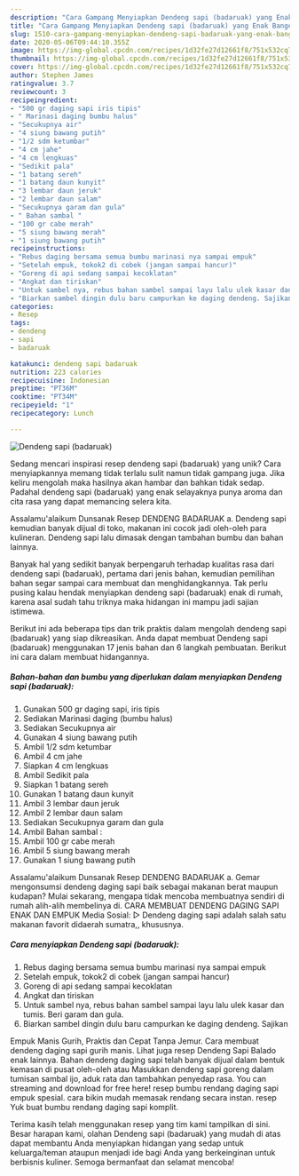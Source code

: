 ```yaml
---
description: "Cara Gampang Menyiapkan Dendeng sapi (badaruak) yang Enak Banget"
title: "Cara Gampang Menyiapkan Dendeng sapi (badaruak) yang Enak Banget"
slug: 1510-cara-gampang-menyiapkan-dendeng-sapi-badaruak-yang-enak-banget
date: 2020-05-06T09:44:10.355Z
image: https://img-global.cpcdn.com/recipes/1d32fe27d12661f8/751x532cq70/dendeng-sapi-badaruak-foto-resep-utama.jpg
thumbnail: https://img-global.cpcdn.com/recipes/1d32fe27d12661f8/751x532cq70/dendeng-sapi-badaruak-foto-resep-utama.jpg
cover: https://img-global.cpcdn.com/recipes/1d32fe27d12661f8/751x532cq70/dendeng-sapi-badaruak-foto-resep-utama.jpg
author: Stephen James
ratingvalue: 3.7
reviewcount: 3
recipeingredient:
- "500 gr daging sapi iris tipis"
- " Marinasi daging bumbu halus"
- "Secukupnya air"
- "4 siung bawang putih"
- "1/2 sdm ketumbar"
- "4 cm jahe"
- "4 cm lengkuas"
- "Sedikit pala"
- "1 batang sereh"
- "1 batang daun kunyit"
- "3 lembar daun jeruk"
- "2 lembar daun salam"
- "Secukupnya garam dan gula"
- " Bahan sambal "
- "100 gr cabe merah"
- "5 siung bawang merah"
- "1 siung bawang putih"
recipeinstructions:
- "Rebus daging bersama semua bumbu marinasi nya sampai empuk"
- "Setelah empuk, tokok2 di cobek (jangan sampai hancur)"
- "Goreng di api sedang sampai kecoklatan"
- "Angkat dan tiriskan"
- "Untuk sambel nya, rebus bahan sambel sampai layu lalu ulek kasar dan tumis. Beri garam dan gula."
- "Biarkan sambel dingin dulu baru campurkan ke daging dendeng. Sajikan"
categories:
- Resep
tags:
- dendeng
- sapi
- badaruak

katakunci: dendeng sapi badaruak 
nutrition: 223 calories
recipecuisine: Indonesian
preptime: "PT36M"
cooktime: "PT34M"
recipeyield: "1"
recipecategory: Lunch

---
```



![Dendeng sapi (badaruak)](https://img-global.cpcdn.com/recipes/1d32fe27d12661f8/751x532cq70/dendeng-sapi-badaruak-foto-resep-utama.jpg)

Sedang mencari inspirasi resep dendeng sapi (badaruak) yang unik? Cara menyiapkannya memang tidak terlalu sulit namun tidak gampang juga. Jika keliru mengolah maka hasilnya akan hambar dan bahkan tidak sedap. Padahal dendeng sapi (badaruak) yang enak selayaknya punya aroma dan cita rasa yang dapat memancing selera kita.

Assalamu&#39;alaikum Dunsanak Resep DENDENG BADARUAK a. Dendeng sapi kemudian banyak dijual di toko, makanan ini cocok jadi oleh-oleh para kulineran. Dendeng sapi lalu dimasak dengan tambahan bumbu dan bahan lainnya.

Banyak hal yang sedikit banyak berpengaruh terhadap kualitas rasa dari dendeng sapi (badaruak), pertama dari jenis bahan, kemudian pemilihan bahan segar sampai cara membuat dan menghidangkannya. Tak perlu pusing kalau hendak menyiapkan dendeng sapi (badaruak) enak di rumah, karena asal sudah tahu triknya maka hidangan ini mampu jadi sajian istimewa.


Berikut ini ada beberapa tips dan trik praktis dalam mengolah dendeng sapi (badaruak) yang siap dikreasikan. Anda dapat membuat Dendeng sapi (badaruak) menggunakan 17 jenis bahan dan 6 langkah pembuatan. Berikut ini cara dalam membuat hidangannya.

<!--inarticleads1-->

##### Bahan-bahan dan bumbu yang diperlukan dalam menyiapkan Dendeng sapi (badaruak):

1. Gunakan 500 gr daging sapi, iris tipis
1. Sediakan  Marinasi daging (bumbu halus)
1. Sediakan Secukupnya air
1. Gunakan 4 siung bawang putih
1. Ambil 1/2 sdm ketumbar
1. Ambil 4 cm jahe
1. Siapkan 4 cm lengkuas
1. Ambil Sedikit pala
1. Siapkan 1 batang sereh
1. Gunakan 1 batang daun kunyit
1. Ambil 3 lembar daun jeruk
1. Ambil 2 lembar daun salam
1. Sediakan Secukupnya garam dan gula
1. Ambil  Bahan sambal :
1. Ambil 100 gr cabe merah
1. Ambil 5 siung bawang merah
1. Gunakan 1 siung bawang putih


Assalamu&#39;alaikum Dunsanak Resep DENDENG BADARUAK a. Gemar mengonsumsi dendeng daging sapi baik sebagai makanan berat maupun kudapan? Mulai sekarang, mengapa tidak mencoba membuatnya sendiri di rumah alih-alih membelinya di. CARA MEMBUAT DENDENG DAGING SAPI ENAK DAN EMPUK Media Sosial: ▻ Dendeng daging sapi adalah salah satu makanan favorit didaerah sumatra,, khususnya. 

<!--inarticleads2-->

##### Cara menyiapkan Dendeng sapi (badaruak):

1. Rebus daging bersama semua bumbu marinasi nya sampai empuk
1. Setelah empuk, tokok2 di cobek (jangan sampai hancur)
1. Goreng di api sedang sampai kecoklatan
1. Angkat dan tiriskan
1. Untuk sambel nya, rebus bahan sambel sampai layu lalu ulek kasar dan tumis. Beri garam dan gula.
1. Biarkan sambel dingin dulu baru campurkan ke daging dendeng. Sajikan


Empuk Manis Gurih, Praktis dan Cepat Tanpa Jemur. Cara membuat dendeng daging sapi gurih manis. Lihat juga resep Dendeng Sapi Balado enak lainnya. Bahan dendeng daging sapi telah banyak dijual dalam bentuk kemasan di pusat oleh-oleh atau Masukkan dendeng sapi goreng dalam tumisan sambal ijo, aduk rata dan tambahkan penyedap rasa. You can streaming and download for free here! resep bumbu rendang daging sapi empuk spesial. cara bikin mudah memasak rendang secara instan. resep Yuk buat bumbu rendang daging sapi komplit. 

Terima kasih telah menggunakan resep yang tim kami tampilkan di sini. Besar harapan kami, olahan Dendeng sapi (badaruak) yang mudah di atas dapat membantu Anda menyiapkan hidangan yang sedap untuk keluarga/teman ataupun menjadi ide bagi Anda yang berkeinginan untuk berbisnis kuliner. Semoga bermanfaat dan selamat mencoba!
